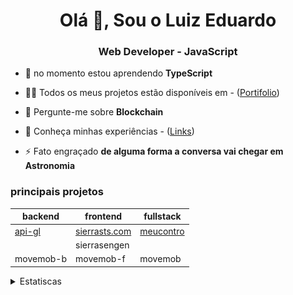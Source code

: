 <h1 align="center">Olá 👋, Sou o Luiz Eduardo</h1>
<h3 align="center">Web Developer - JavaScript</h3>


- 🌱 no momento estou aprendendo **TypeScript**

- 👨‍💻 Todos os meus projetos estão disponíveis em - ([Portifolio](https://luizdeveloperbr.github.io))

- 💬 Pergunte-me sobre **Blockchain**

- 📄 Conheça minhas experiências - ([Links](https://linktr.ee/luizdeveloperbr))

- ⚡ Fato engraçado **de alguma forma a conversa vai chegar em Astronomia**

### principais projetos

| backend | frontend | fullstack |
|---|---|---|
| [api-gl]() | [sierrasts.com]() | [meucontro]() |
||sierrasengen||
|movemob-b|movemob-f|movemob|



<details>
<summary>Estatiscas</summary>

![metrics](/github-metrics.svg)
</details>
